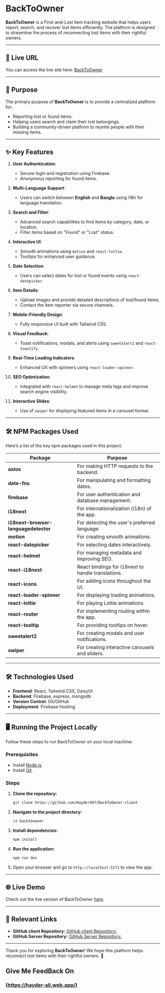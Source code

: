 # BackToOwner

**BackToOwner** is a Find-and-Lost item tracking website that helps users report, search, and recover lost items efficiently. The platform is designed to streamline the process of reconnecting lost items with their rightful owners.

---

## 🔗 Live URL

You can access the live site here: [BackToOwner](https://backtoowner-b5097.web.app/)

---

## 🎯 Purpose

The primary purpose of **BackToOwner** is to provide a centralized platform for:
- Reporting lost or found items.
- Helping users search and claim their lost belongings.
- Building a community-driven platform to reunite people with their missing items.

---

## ✨ Key Features

1. **User Authentication**:
   - Secure login and registration using Firebase.
   - Anonymous reporting for found items.

2. **Multi-Language Support**:
   - Users can switch between **English** and **Bangla** using i18n for language translation.

3. **Search and Filter**:
   - Advanced search capabilities to find items by category, date, or location.
   - Filter items based on "Found" or "Lost" status.

4. **Interactive UI**:
   - Smooth animations using `motion` and `react-lottie`.
   - Tooltips for enhanced user guidance.

5. **Date Selection**:
   - Users can select dates for lost or found events using `react-datepicker`.

6. **Item Details**:
   - Upload images and provide detailed descriptions of lost/found items.
   - Contact the item reporter via secure channels.

7. **Mobile-Friendly Design**:
   - Fully responsive UI built with Tailwind CSS.

8. **Visual Feedback**:
   - Toast notifications, modals, and alerts using `sweetalert2` and `react-toastify`.

9. **Real-Time Loading Indicators**:
   - Enhanced UX with spinners using `react-loader-spinner`.

10. **SEO Optimization**:
    - Integrated with `react-helmet` to manage meta tags and improve search engine visibility.

11. **Interactive Slides**:
    - Use of `swiper` for displaying featured items in a carousel format.

---

## 🛠️ NPM Packages Used

Here’s a list of the key npm packages used in this project:

| Package                               | Purpose                                                                 |
|---------------------------------------|-------------------------------------------------------------------------|
| **axios**                             | For making HTTP requests to the backend.                               |
| **date-fns**                          | For manipulating and formatting dates.                                 |
| **firebase**                          | For user authentication and database management.                       |
| **i18next**                           | For internationalization (i18n) of the app.                            |
| **i18next-browser-languagedetector**  | For detecting the user's preferred language.                           |
| **motion**                            | For creating smooth animations.                                        |
| **react-datepicker**                  | For selecting dates interactively.                                     |
| **react-helmet**                      | For managing metadata and improving SEO.                               |
| **react-i18next**                     | React bindings for i18next to handle translations.                     |
| **react-icons**                       | For adding icons throughout the UI.                                    |
| **react-loader-spinner**              | For displaying loading animations.                                     |
| **react-lottie**                      | For playing Lottie animations.                                         |
| **react-router**                      | For implementing routing within the app.                               |
| **react-tooltip**                     | For providing tooltips on hover.                                       |
| **sweetalert2**                       | For creating modals and user notifications.                            |
| **swiper**                            | For creating interactive carousels and sliders.                        |

---

## 🛠️ Technologies Used

- **Frontend**: React, Tailwind CSS, DaisyUI
- **Backend**: Firebase, express, mongodb
- **Version Control**: Git/GitHub
- **Deployment**: Firebase Hosting 

---


## 🖥️ Running the Project Locally
Follow these steps to run BackToOwner on your local machine:

### Prerequisites
- Install [Node.js](https://nodejs.org/).
- Install [Git](https://git-scm.com/).

### Steps
1. **Clone the repository:**
   ```bash
   git clone https://github.com/Hayder987/BackToOwner-client
   ```

2. **Navigate to the project directory:**
   ```bash
   cd backtoowner
   ```

3. **Install dependencies:**
   ```bash
   npm install
   ```

4. **Run the application:**
   ```bash
   npm run dev
   ```

5. Open your browser and go to `http://localhost:5173` to view the app.

---

## 🌐 Live Demo
Check out the live version of BackToOwner [here](https://backtoowner-b5097.web.app/).

---

## 🔗 Relevant Links
- **GitHub client Repository:** [GitHub client Repository:](https://github.com/Hayder987/BackToOwner-client)
- **GitHub Server Repository:** [GitHub Server Repository:](https://github.com/Hayder987/BackToOwner-server)

---

Thank you for exploring **BackToOwner**! We hope this platform helps reconnect lost items with their rightful owners. 🙌

## Give Me FeedBack On

### (https://hayder-ali.web.app/)






